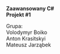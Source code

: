 **Zaawansowany C#**  
**Projekt #1**  

Grupa:  
Volodymyr Boiko  
Anton Krasitskyi  
Mateusz Jarząbek  
